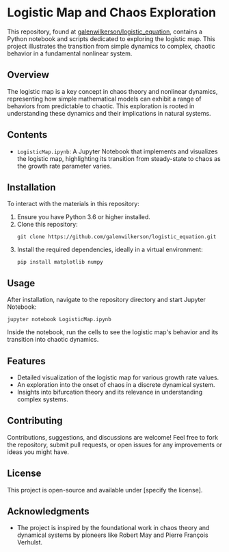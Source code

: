 # Logistic Map and Chaos Exploration

This repository, found at [galenwilkerson/logistic_equation](https://github.com/galenwilkerson/Logistic-Map-and-Chaos-Exploration), contains a Python notebook and scripts dedicated to exploring the logistic map. This project illustrates the transition from simple dynamics to complex, chaotic behavior in a fundamental nonlinear system.

## Overview

The logistic map is a key concept in chaos theory and nonlinear dynamics, representing how simple mathematical models can exhibit a range of behaviors from predictable to chaotic. This exploration is rooted in understanding these dynamics and their implications in natural systems.

## Contents

- `LogisticMap.ipynb`: A Jupyter Notebook that implements and visualizes the logistic map, highlighting its transition from steady-state to chaos as the growth rate parameter varies.

## Installation

To interact with the materials in this repository:

1. Ensure you have Python 3.6 or higher installed.
2. Clone this repository:
   ```
   git clone https://github.com/galenwilkerson/logistic_equation.git
   ```
3. Install the required dependencies, ideally in a virtual environment:
   ```
   pip install matplotlib numpy
   ```

## Usage

After installation, navigate to the repository directory and start Jupyter Notebook:

```
jupyter notebook LogisticMap.ipynb
```

Inside the notebook, run the cells to see the logistic map's behavior and its transition into chaotic dynamics.

## Features

- Detailed visualization of the logistic map for various growth rate values.
- An exploration into the onset of chaos in a discrete dynamical system.
- Insights into bifurcation theory and its relevance in understanding complex systems.

## Contributing

Contributions, suggestions, and discussions are welcome! Feel free to fork the repository, submit pull requests, or open issues for any improvements or ideas you might have.

## License

This project is open-source and available under [specify the license].

## Acknowledgments

- The project is inspired by the foundational work in chaos theory and dynamical systems by pioneers like Robert May and Pierre François Verhulst.
